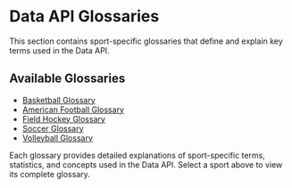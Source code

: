 # Data API Glossaries

This section contains sport-specific glossaries that define and explain key terms used in the Data API.

## Available Glossaries

- [Basketball Glossary](./basketball/basketball.md)
- [American Football Glossary](./american-football/american-football.md)
- [Field Hockey Glossary](./field-hockey/field-hockey.md)
- [Soccer Glossary](./soccer/soccer.md)
- [Volleyball Glossary](./volleyball/volleyball.md)

Each glossary provides detailed explanations of sport-specific terms, statistics, and concepts used in the Data API. Select a sport above to view its complete glossary.
